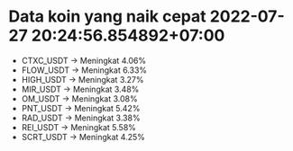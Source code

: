 # Data koin yang naik cepat 2022-07-27 20:24:56.854892+07:00

* CTXC_USDT -> Meningkat 4.06%
* FLOW_USDT -> Meningkat 6.33%
* HIGH_USDT -> Meningkat 3.27%
* MIR_USDT -> Meningkat 3.48%
* OM_USDT -> Meningkat 3.08%
* PNT_USDT -> Meningkat 5.42%
* RAD_USDT -> Meningkat 3.38%
* REI_USDT -> Meningkat 5.58%
* SCRT_USDT -> Meningkat 4.25%

